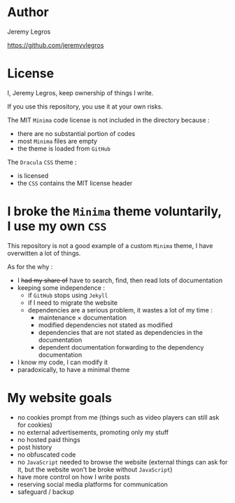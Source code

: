 # Author

Jeremy Legros

https://github.com/jeremyvlegros

# License

I, Jeremy Legros, keep ownership of things I write.

If you use this repository, you use it at your own risks.

The MIT `Minima` code license is not included in the directory because :
- there are no substantial portion of codes
- most `Minima` files are empty
- the theme is loaded from `GitHub`

The `Dracula` `CSS` theme :
- is licensed
- the `CSS` contains the MIT license header

# I broke the `Minima` theme voluntarily, I use my own `CSS`

This repository is not a good example of a custom `Minima` theme, I have overwitten a lot of things.

As for the why :
- I ~~had my share of~~ have to search, find, then read lots of documentation
- keeping some independence :
  - if `GitHub` stops using `Jekyll`
  - if I need to migrate the website
  - dependencies are a serious problem, it wastes a lot of my time :
    - maintenance × documentation
    - modified dependencies not stated as modified
    - dependencies that are not stated as dependencies in the documentation
    - dependent documentation forwarding to the dependency documentation
- I know my code, I can modify it
- paradoxically, to have a minimal theme

# My website goals
- no cookies prompt from me (things such as video players can still ask for cookies)
- no external advertisements, promoting only my stuff
- no hosted paid things
- post history
- no obfuscated code
- no `JavaScript` needed to browse the website (external things can ask for it, but the website won't be broke without `JavaScript`)
- have more control on how I write posts
- reserving social media platforms for communication
- safeguard / backup
